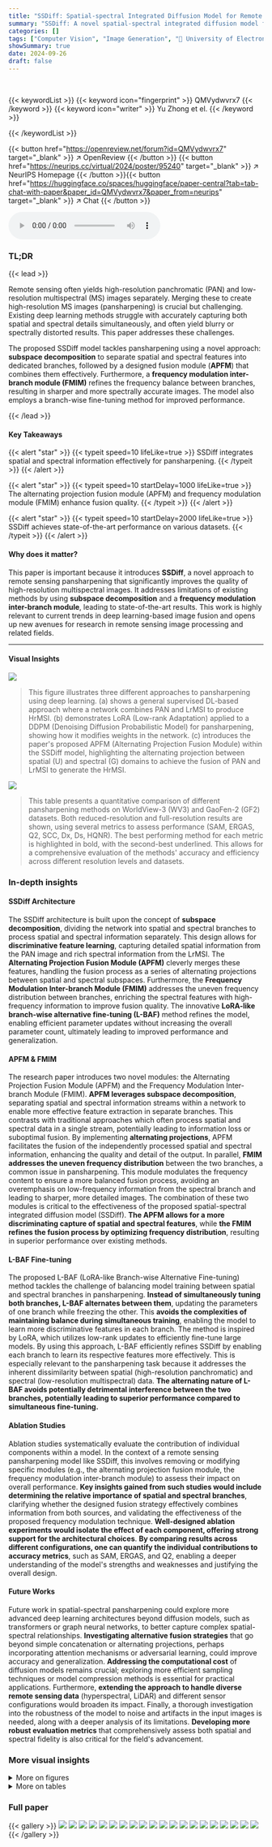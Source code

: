 ```yaml
---
title: "SSDiff: Spatial-spectral Integrated Diffusion Model for Remote Sensing Pansharpening"
summary: "SSDiff: A novel spatial-spectral integrated diffusion model for superior remote sensing pansharpening."
categories: []
tags: ["Computer Vision", "Image Generation", "🏢 University of Electronic Science and Technology of China",]
showSummary: true
date: 2024-09-26
draft: false
---
```


<br>

{{< keywordList >}}
{{< keyword icon="fingerprint" >}} QMVydwvrx7 {{< /keyword >}}
{{< keyword icon="writer" >}} Yu Zhong et el. {{< /keyword >}}
 
{{< /keywordList >}}

{{< button href="https://openreview.net/forum?id=QMVydwvrx7" target="_blank" >}}
↗ OpenReview
{{< /button >}}
{{< button href="https://neurips.cc/virtual/2024/poster/95240" target="_blank" >}}
↗ NeurIPS Homepage
{{< /button >}}{{< button href="https://huggingface.co/spaces/huggingface/paper-central?tab=tab-chat-with-paper&paper_id=QMVydwvrx7&paper_from=neurips" target="_blank" >}}
↗ Chat
{{< /button >}}



<audio controls>
    <source src="https://ai-paper-reviewer.com/QMVydwvrx7/podcast.wav" type="audio/wav">
    Your browser does not support the audio element.
</audio>


### TL;DR


{{< lead >}}

Remote sensing often yields high-resolution panchromatic (PAN) and low-resolution multispectral (MS) images separately.  Merging these to create high-resolution MS images (pansharpening) is crucial but challenging. Existing deep learning methods struggle with accurately capturing both spatial and spectral details simultaneously, and often yield blurry or spectrally distorted results.  This paper addresses these challenges.

The proposed SSDiff model tackles pansharpening using a novel approach:  **subspace decomposition** to separate spatial and spectral features into dedicated branches, followed by a designed fusion module (**APFM**) that combines them effectively.  Furthermore, a **frequency modulation inter-branch module (FMIM)** refines the frequency balance between branches, resulting in sharper and more spectrally accurate images.  The model also employs a branch-wise fine-tuning method for improved performance.

{{< /lead >}}


#### Key Takeaways

{{< alert "star" >}}
{{< typeit speed=10 lifeLike=true >}} SSDiff integrates spatial and spectral information effectively for pansharpening. {{< /typeit >}}
{{< /alert >}}

{{< alert "star" >}}
{{< typeit speed=10 startDelay=1000 lifeLike=true >}} The alternating projection fusion module (APFM) and frequency modulation module (FMIM) enhance fusion quality. {{< /typeit >}}
{{< /alert >}}

{{< alert "star" >}}
{{< typeit speed=10 startDelay=2000 lifeLike=true >}} SSDiff achieves state-of-the-art performance on various datasets. {{< /typeit >}}
{{< /alert >}}

#### Why does it matter?
This paper is important because it introduces **SSDiff**, a novel approach to remote sensing pansharpening that significantly improves the quality of high-resolution multispectral images.  It addresses limitations of existing methods by using **subspace decomposition** and a **frequency modulation inter-branch module**, leading to state-of-the-art results. This work is highly relevant to current trends in deep learning-based image fusion and opens up new avenues for research in remote sensing image processing and related fields.

------
#### Visual Insights



![](https://ai-paper-reviewer.com/QMVydwvrx7/figures_1_1.jpg)

> This figure illustrates three different approaches to pansharpening using deep learning. (a) shows a general supervised DL-based approach where a network combines PAN and LrMSI to produce HrMSI. (b) demonstrates LoRA (Low-rank Adaptation) applied to a DDPM (Denoising Diffusion Probabilistic Model) for pansharpening, showing how it modifies weights in the network. (c) introduces the paper's proposed APFM (Alternating Projection Fusion Module) within the SSDiff model, highlighting the alternating projection between spatial (U) and spectral (G) domains to achieve the fusion of PAN and LrMSI to generate the HrMSI.





![](https://ai-paper-reviewer.com/QMVydwvrx7/tables_7_1.jpg)

> This table presents a quantitative comparison of different pansharpening methods on WorldView-3 (WV3) and GaoFen-2 (GF2) datasets.  Both reduced-resolution and full-resolution results are shown, using several metrics to assess performance (SAM, ERGAS, Q2, SCC, Dx, Ds, HQNR). The best performing method for each metric is highlighted in bold, with the second-best underlined. This allows for a comprehensive evaluation of the methods' accuracy and efficiency across different resolution levels and datasets.





### In-depth insights


#### SSDiff Architecture
The SSDiff architecture is built upon the concept of **subspace decomposition**, dividing the network into spatial and spectral branches to process spatial and spectral information separately.  This design allows for **discriminative feature learning**, capturing detailed spatial information from the PAN image and rich spectral information from the LrMSI. The **Alternating Projection Fusion Module (APFM)** cleverly merges these features, handling the fusion process as a series of alternating projections between spatial and spectral subspaces.  Furthermore, the **Frequency Modulation Inter-branch Module (FMIM)** addresses the uneven frequency distribution between branches, enriching the spectral features with high-frequency information to improve fusion quality. The innovative **LoRA-like branch-wise alternative fine-tuning (L-BAF)** method refines the model, enabling efficient parameter updates without increasing the overall parameter count, ultimately leading to improved performance and generalization.

#### APFM & FMIM
The research paper introduces two novel modules: the Alternating Projection Fusion Module (APFM) and the Frequency Modulation Inter-branch Module (FMIM).  **APFM leverages subspace decomposition**, separating spatial and spectral information streams within a network to enable more effective feature extraction in separate branches.  This contrasts with traditional approaches which often process spatial and spectral data in a single stream, potentially leading to information loss or suboptimal fusion. By implementing **alternating projections**, APFM facilitates the fusion of the independently processed spatial and spectral information, enhancing the quality and detail of the output.  In parallel, **FMIM addresses the uneven frequency distribution** between the two branches, a common issue in pansharpening.  This module modulates the frequency content to ensure a more balanced fusion process, avoiding an overemphasis on low-frequency information from the spectral branch and leading to sharper, more detailed images.  The combination of these two modules is critical to the effectiveness of the proposed spatial-spectral integrated diffusion model (SSDiff).  **The APFM allows for a more discriminating capture of spatial and spectral features**, while **the FMIM refines the fusion process by optimizing frequency distribution**, resulting in superior performance over existing methods.

#### L-BAF Fine-tuning
The proposed L-BAF (LoRA-like Branch-wise Alternative Fine-tuning) method tackles the challenge of balancing model training between spatial and spectral branches in pansharpening.  **Instead of simultaneously tuning both branches, L-BAF alternates between them**, updating the parameters of one branch while freezing the other.  This **avoids the complexities of maintaining balance during simultaneous training**, enabling the model to learn more discriminative features in each branch.  The method is inspired by LoRA, which utilizes low-rank updates to efficiently fine-tune large models.  By using this approach, L-BAF efficiently refines SSDiff by enabling each branch to learn its respective features more effectively.  This is especially relevant to the pansharpening task because it addresses the inherent dissimilarity between spatial (high-resolution panchromatic) and spectral (low-resolution multispectral) data.  **The alternating nature of L-BAF avoids potentially detrimental interference between the two branches, potentially leading to superior performance compared to simultaneous fine-tuning.**

#### Ablation Studies
Ablation studies systematically evaluate the contribution of individual components within a model.  In the context of a remote sensing pansharpening model like SSDiff, this involves removing or modifying specific modules (e.g., the alternating projection fusion module, the frequency modulation inter-branch module) to assess their impact on overall performance.  **Key insights gained from such studies would include determining the relative importance of spatial and spectral branches**, clarifying whether the designed fusion strategy effectively combines information from both sources, and validating the effectiveness of the proposed frequency modulation technique.  **Well-designed ablation experiments would isolate the effect of each component, offering strong support for the architectural choices**.  **By comparing results across different configurations, one can quantify the individual contributions to accuracy metrics**, such as SAM, ERGAS, and Q2, enabling a deeper understanding of the model's strengths and weaknesses and justifying the overall design.

#### Future Works
Future work in spatial-spectral pansharpening could explore more advanced deep learning architectures beyond diffusion models, such as transformers or graph neural networks, to better capture complex spatial-spectral relationships.  **Investigating alternative fusion strategies** that go beyond simple concatenation or alternating projections, perhaps incorporating attention mechanisms or adversarial learning, could improve accuracy and generalization.  **Addressing the computational cost** of diffusion models remains crucial; exploring more efficient sampling techniques or model compression methods is essential for practical applications.  Furthermore, **extending the approach to handle diverse remote sensing data** (hyperspectral, LiDAR) and different sensor configurations would broaden its impact. Finally, a thorough investigation into the robustness of the model to noise and artifacts in the input images is needed, along with a deeper analysis of its limitations.  **Developing more robust evaluation metrics** that comprehensively assess both spatial and spectral fidelity is also critical for the field's advancement.


### More visual insights

<details>
<summary>More on figures
</summary>


![](https://ai-paper-reviewer.com/QMVydwvrx7/figures_2_1.jpg)

> This figure illustrates the connection between subspace decomposition and the self-attention mechanism.  Subspace decomposition is represented as matrix multiplication of a subspace matrix (D) and coefficients (C) to reconstruct the original matrix (X).  The self-attention mechanism is shown similarly, with query (Q) and key (K) matrices multiplied by a value (V) matrix, using a self-similarity function f(Q, K) to generate the result matrix X. This shows that the self-attention mechanism can be seen as a specific instance of subspace decomposition via vector projection.


![](https://ai-paper-reviewer.com/QMVydwvrx7/figures_3_1.jpg)

> This figure illustrates the overall architecture of the SSDiff model.  It shows two branches: a spatial branch and a spectral branch. Each branch processes either PAN or LrMSI images and extracts spatial or spectral features, respectively.  The spatial branch uses ResNet blocks for feature extraction, while the spectral branch employs convolutional layers.  A Frequency Modulation Inter-branch Module (FMIM) interacts between the branches. The features from each branch are then fused using an Alternating Projection Fusion Module (APFM), which uses alternating projections to create pansharpened images. Finally, a Multi-Layer Perceptron (MLP) produces the final output.


![](https://ai-paper-reviewer.com/QMVydwvrx7/figures_5_1.jpg)

> This figure shows the denoising process of the SSDiff model. The top row displays a series of images generated during the denoising process, showing a gradual increase in clarity and detail.  The middle and bottom rows show the corresponding low and high-frequency components, respectively, extracted from the generated images using an inverse Fourier transform. This visual representation helps to illustrate how SSDiff separates and refines spatial information during image generation, ultimately producing a high-resolution pansharpened image.


![](https://ai-paper-reviewer.com/QMVydwvrx7/figures_6_1.jpg)

> This figure presents a visual comparison of pansharpening results on WorldView-3 and GaoFen-2 datasets at reduced resolution.  The top two rows showcase the pansharpened high-resolution multispectral images (HrMSI) generated by different methods for WorldView-3, while the bottom two rows show the results for GaoFen-2.  The first and third rows display the HrMSI produced by various techniques, including the proposed SSDiff method. The second and fourth rows present error maps, which visually represent the differences between the generated HrMSI and the ground truth (GT).  The green boxes highlight specific regions of interest for detailed comparison. This visual comparison demonstrates the relative performance of different pansharpening methods in terms of accuracy and detail preservation.


![](https://ai-paper-reviewer.com/QMVydwvrx7/figures_14_1.jpg)

> This figure illustrates the LoRA-like branch-wise alternative fine-tuning process used in SSDiff.  The top half shows the process of fine-tuning the spectral branch, while the bottom half shows fine-tuning the spatial branch. In both cases, one branch's parameters are frozen (locked) while the other branch's parameters are updated (trainable). This alternating approach allows for more focused and discriminative feature learning in each branch without increasing the overall number of parameters.


![](https://ai-paper-reviewer.com/QMVydwvrx7/figures_15_1.jpg)

> This figure showcases visual comparisons of pansharpening results on reduced-resolution WorldView-3 and GaoFen-2 datasets.  It presents the high-resolution multispectral images (HrMSI) generated by various methods (SSDiff, PanDiff, DCFNet, MMNet, LAGConv, CTINN, PNN, FusionNet, MSDCNN, DICNN, BT-H, MTF-GLP-FS, BDSD-PC) along with error maps comparing these results against the ground truth (GT). The error maps illustrate the differences between the predicted HrMSI and the actual GT, providing a visual assessment of the accuracy of each method.


![](https://ai-paper-reviewer.com/QMVydwvrx7/figures_16_1.jpg)

> This figure shows a visual comparison of pansharpening results on reduced-resolution WorldView-3 and GaoFen-2 datasets.  It presents the pansharpened high-resolution multispectral images (HrMSI) produced by various methods (SSDiff, PanDiff, DCFNet, MMNet, LAGConv, CTINN, PNN, FusionNet, MSDCNN, DiCNN, BT-H, and MTF-GLP-FS) alongside error maps that quantify the difference between the generated HrMSI and the ground truth (GT). The visual comparison aids in assessing the accuracy and quality of each method's pansharpening performance.


</details>




<details>
<summary>More on tables
</summary>


![](https://ai-paper-reviewer.com/QMVydwvrx7/tables_8_1.jpg)
> This table presents the results of an ablation study conducted on 20 reduced-resolution samples from the WorldView-3 dataset. The study evaluates the effectiveness of different design choices in the SSDiff model by comparing variations in the model's performance without fine-tuning. Specifically, it examines variations of the SAM, ERGAS, Q2, and SCC metrics under different conditions (V1-V6) of the network structure and training strategies.

![](https://ai-paper-reviewer.com/QMVydwvrx7/tables_8_2.jpg)
> This table presents the ablation study results on 20 reduced-resolution samples from the WorldView-3 dataset. The study was conducted without fine-tuning to evaluate the impact of the Frequency Modulation Inter-branch Module (FMIM) on the model's performance. The results show the SAM, ERGAS, Q2ⁿ, and SCC metrics with and without the FMIM, demonstrating its effectiveness in improving model performance.

![](https://ai-paper-reviewer.com/QMVydwvrx7/tables_8_3.jpg)
> This table presents a quantitative comparison of different pansharpening methods on the WorldView-3 and GaoFen-2 datasets.  It shows the performance of each method in terms of SAM, ERGAS, Q2, SCC, Dx, Ds, and HQNR metrics for both reduced-resolution and full-resolution images.  The best and second-best results for each metric are highlighted to easily compare the performance of SSDiff against other methods.

![](https://ai-paper-reviewer.com/QMVydwvrx7/tables_9_1.jpg)
> This table presents the ablation study results on the effectiveness of the proposed LoRA-like branch-wise alternative fine-tuning method. It compares different fine-tuning strategies: only spatial branch, only spectral branch, concatenating both branches, using LoRA-like method, using multiplication operation, and the proposed alternating fine-tuning method. The results show that alternating fine-tuning yields the best performance across different metrics.

![](https://ai-paper-reviewer.com/QMVydwvrx7/tables_15_1.jpg)
> This table presents a quantitative comparison of different pansharpening methods on two datasets, WorldView-3 (WV3) and GaoFen-2 (GF2).  Both reduced-resolution and full-resolution results are shown.  Evaluation metrics include SAM, ERGAS, Q2, SCC, Dx, Ds, and HQNR.  The best-performing method for each metric is highlighted in bold, with the second-best underlined. This allows for a comprehensive comparison of the methods' performance under different conditions and resolutions.

![](https://ai-paper-reviewer.com/QMVydwvrx7/tables_17_1.jpg)
> This table presents the runtime in seconds for different pansharpening methods on the WorldView-3 reduced-resolution dataset.  The methods compared include SSDiff, PanDiff, DCFNet, MMNet, and LAGConv.  The table highlights the relative efficiency of each method in terms of processing time.

</details>




### Full paper

{{< gallery >}}
<img src="https://ai-paper-reviewer.com/QMVydwvrx7/1.png" class="grid-w50 md:grid-w33 xl:grid-w25" />
<img src="https://ai-paper-reviewer.com/QMVydwvrx7/2.png" class="grid-w50 md:grid-w33 xl:grid-w25" />
<img src="https://ai-paper-reviewer.com/QMVydwvrx7/3.png" class="grid-w50 md:grid-w33 xl:grid-w25" />
<img src="https://ai-paper-reviewer.com/QMVydwvrx7/4.png" class="grid-w50 md:grid-w33 xl:grid-w25" />
<img src="https://ai-paper-reviewer.com/QMVydwvrx7/5.png" class="grid-w50 md:grid-w33 xl:grid-w25" />
<img src="https://ai-paper-reviewer.com/QMVydwvrx7/6.png" class="grid-w50 md:grid-w33 xl:grid-w25" />
<img src="https://ai-paper-reviewer.com/QMVydwvrx7/7.png" class="grid-w50 md:grid-w33 xl:grid-w25" />
<img src="https://ai-paper-reviewer.com/QMVydwvrx7/8.png" class="grid-w50 md:grid-w33 xl:grid-w25" />
<img src="https://ai-paper-reviewer.com/QMVydwvrx7/9.png" class="grid-w50 md:grid-w33 xl:grid-w25" />
<img src="https://ai-paper-reviewer.com/QMVydwvrx7/10.png" class="grid-w50 md:grid-w33 xl:grid-w25" />
<img src="https://ai-paper-reviewer.com/QMVydwvrx7/11.png" class="grid-w50 md:grid-w33 xl:grid-w25" />
<img src="https://ai-paper-reviewer.com/QMVydwvrx7/12.png" class="grid-w50 md:grid-w33 xl:grid-w25" />
<img src="https://ai-paper-reviewer.com/QMVydwvrx7/13.png" class="grid-w50 md:grid-w33 xl:grid-w25" />
<img src="https://ai-paper-reviewer.com/QMVydwvrx7/14.png" class="grid-w50 md:grid-w33 xl:grid-w25" />
<img src="https://ai-paper-reviewer.com/QMVydwvrx7/15.png" class="grid-w50 md:grid-w33 xl:grid-w25" />
<img src="https://ai-paper-reviewer.com/QMVydwvrx7/16.png" class="grid-w50 md:grid-w33 xl:grid-w25" />
<img src="https://ai-paper-reviewer.com/QMVydwvrx7/17.png" class="grid-w50 md:grid-w33 xl:grid-w25" />
<img src="https://ai-paper-reviewer.com/QMVydwvrx7/18.png" class="grid-w50 md:grid-w33 xl:grid-w25" />
<img src="https://ai-paper-reviewer.com/QMVydwvrx7/19.png" class="grid-w50 md:grid-w33 xl:grid-w25" />
<img src="https://ai-paper-reviewer.com/QMVydwvrx7/20.png" class="grid-w50 md:grid-w33 xl:grid-w25" />
{{< /gallery >}}